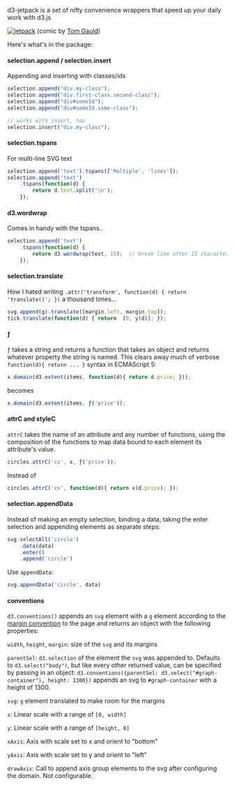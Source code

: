 d3-jetpack is a set of nifty convenience wrappers that speed up your daily work with d3.js

[![jetpack](http://36.media.tumblr.com/tumblr_m4kkxd8nWB1rwkrdbo1_500.jpg)](http://myjetpack.tumblr.com/post/23725103159)
  (comic by [Tom Gauld](http://myjetpack.tumblr.com/]))

Here's what's in the package:

#### selection.append / selection.insert

Appending and inserting with classes/ids 

```js
selection.append("div.my-class");
selection.append("div.first-class.second-class");
selection.append("div#someId");
selection.append("div#someId.some-class");

// works with insert, too
selection.insert("div.my-class");
```

#### selection.tspans

For multi-line SVG text

```js
selection.append('text').tspans(['Multiple', 'lines']);
selection.append('text')
    .tspans(function(d) {
        return d.text.split('\n');
    });
```

#### d3.wordwrap

Comes in handy with the tspans..

```js    f
selection.append('text')
    .tspans(function(d) {
        return d3.wordwrap(text, 15);  // break line after 15 characters
    });
```

#### selection.translate

How I hated writing ``.attr('transform', function(d) { return 'translate()'; })`` a thousand times...

```js
svg.append(g).translate([margin.left, margin.top]);
tick.translate(function(d) { return  [0, y(d)]; });
```

#### ƒ

`ƒ` takes a string and returns a function that takes an object and returns whatever property the string is named. This clears away much of verbose `function(d){ return ... }` syntax in ECMAScript 5:

```js
x.domain(d3.extent(items, function(d){ return d.price; }));
```

becomes 

```js
x.domain(d3.extent(items, ƒ('price'));
```

#### attrC and styleC
`attrC` takes the name of an attribute and any number of functions, using the composition of the functions to map data bound to each element its attribute's value. 

```js
circles.attrC('cx', x, ƒ('price'));
```

Instead of 

```js
circles.attrC('cx', function(d){ return x(d.price); });
```

#### selection.appendData

Instead of making an empty selection, binding a data, taking the enter selection and appending elements as separate steps:

```js
svg.selectAll('circle')
    .data(data)
    .enter()
    .append('circle')    
```

Use `appendData`:


```js
svg.appendData('circle', data)
```

#### conventions
`d3.conventions()` appends an `svg` element with a `g` element according to the  [margin convention](http://bl.ocks.org/mbostock/3019563) to the page and returns an object with the following properties:

`width`, `height`, `margin`: size of the `svg` and its margins

`parentSel`: `d3.selection` of the element the `svg` was appended to. Defaults to `d3.select("body")`, but like every other returned value, can be specified by passing in an object: `d3.conventions({parentSel: d3.select("#graph-container"), height: 1300})` appends an svg to `#graph-container` with a height of 1300.

`svg`: `g` element translated to make room for the margins

`x`: Linear scale with a range of `[0, width]`

`y`: Linear scale with a range of `[height, 0]`

`xAxis`: Axis with scale set to x and orient to "bottom"

`yAxis`: Axis with scale set to y and orient to "left"

`drawAxis`: Call to append axis group elements to the svg after configuring the domain. Not configurable.